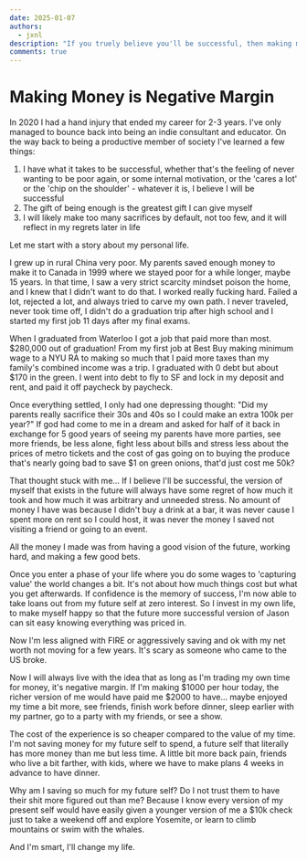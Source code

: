 ```yaml
---
date: 2025-01-07
authors:
  - jxnl
description: "If you truely believe you'll be successful, then making money will also be negative margin."
comments: true
---
```


# Making Money is Negative Margin

In 2020 I had a hand injury that ended my career for 2-3 years. I've only managed to bounce back into being an indie consultant and educator. On the way back to being a productive member of society I've learned a few things:

1. I have what it takes to be successful, whether that's the feeling of never wanting to be poor again, or some internal motivation, or the 'cares a lot' or the 'chip on the shoulder' - whatever it is, I believe I will be successful
2. The gift of being enough is the greatest gift I can give myself
3. I will likely make too many sacrifices by default, not too few, and it will reflect in my regrets later in life

<!-- more -->

Let me start with a story about my personal life.

I grew up in rural China very poor. My parents saved enough money to make it to Canada in 1999 where we stayed poor for a while longer, maybe 15 years. In that time, I saw a very strict scarcity mindset poison the home, and I knew that I didn't want to do that. I worked really fucking hard. Failed a lot, rejected a lot, and always tried to carve my own path. I never traveled, never took time off, I didn't do a graduation trip after high school and I started my first job 11 days after my final exams.

When I graduated from Waterloo I got a job that paid more than most. $280,000 out of graduation! From my first job at Best Buy making minimum wage to a NYU RA to making so much that I paid more taxes than my family's combined income was a trip. I graduated with 0 debt but about $170 in the green. I went into debt to fly to SF and lock in my deposit and rent, and paid it off paycheck by paycheck.

Once everything settled, I only had one depressing thought: "Did my parents really sacrifice their 30s and 40s so I could make an extra 100k per year?" If god had come to me in a dream and asked for half of it back in exchange for 5 good years of seeing my parents have more parties, see more friends, be less alone, fight less about bills and stress less about the prices of metro tickets and the cost of gas going on to buying the produce that's nearly going bad to save $1 on green onions, that'd just cost me 50k?

That thought stuck with me... If I believe I'll be successful, the version of myself that exists in the future will always have some regret of how much it took and how much it was arbitrary and unneeded stress. No amount of money I have was because I didn't buy a drink at a bar, it was never cause I spent more on rent so I could host, it was never the money I saved not visiting a friend or going to an event.

All the money I made was from having a good vision of the future, working hard, and making a few good bets.

Once you enter a phase of your life where you do some wages to 'capturing value' the world changes a bit. It's not about how much things cost but what you get afterwards. If confidence is the memory of success, I'm now able to take loans out from my future self at zero interest. So I invest in my own life, to make myself happy so that the future more successful version of Jason can sit easy knowing everything was priced in.

Now I'm less aligned with FIRE or aggressively saving and ok with my net worth not moving for a few years. It's scary as someone who came to the US broke.

Now I will always live with the idea that as long as I'm trading my own time for money, it's negative margin. If I'm making $1000 per hour today, the richer version of me would have paid me $2000 to have... maybe enjoyed my time a bit more, see friends, finish work before dinner, sleep earlier with my partner, go to a party with my friends, or see a show.

The cost of the experience is so cheaper compared to the value of my time. I'm not saving money for my future self to spend, a future self that literally has more money than me but less time. A little bit more back pain, friends who live a bit farther, with kids, where we have to make plans 4 weeks in advance to have dinner.

Why am I saving so much for my future self? Do I not trust them to have their shit more figured out than me? Because I know every version of my present self would have easily given a younger version of me a $10k check just to take a weekend off and explore Yosemite, or learn to climb mountains or swim with the whales.

And I'm smart, I'll change my life.
